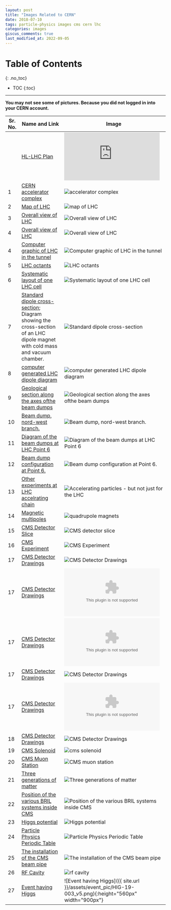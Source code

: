 ```yaml
---
layout: post
title: "Images Related to CERN"
date: 2018-07-10
tags: particle-physics images cms cern lhc
categories: images
giscus_comments: true
last_modified_at: 2022-09-05
---
```


# Table of Contents
{: .no_toc}

* TOC
{:toc}

------------------------------------

**You may not see some of pictures. Because you did not logged in into your CERN account.**

| Sr. No. | Name and Link                                                                                                                                                         | Image                                                                                                                                               |
| ------- | --------------------------------------------------------------------------------------------------------------------------------------------------------------------- | --------------------------------------------------------------------------------------------------------------------------------------------------- |
|         | [HL-LHC Plan](https://hilumilhc.web.cern.ch/content/hl-lhc-project)                                                                                                   | ![HL-LHC Plan](https://hilumilhc.web.cern.ch/sites/default/files/HL-LHC_Janvier2022.pdf)                                                            |
| 1       | [CERN accelerator complex](https://cds.cern.ch/record/2225847?ln=en)                                                                                                  | ![accelerator complex](https://cds.cern.ch/record/2225847/files/CCC-v2016.png?subformat=icon-1440)                                                  |
| 2       | [Map of LHC](https://cds.cern.ch/record/42387?ln=en)                                                                                                                  | ![map of LHC](https://mediastream.cern.ch/MediaArchive/Photo/Public/2001/0108001/0108001_01/0108001_01-A4-at-144-dpi.jpg)                           |
| 3       | [Overall view of LHC](https://cds.cern.ch/record/1708847?ln=en)                                                                                                       | ![Overall view of LHC](https://cds.cern.ch/record/1708847/files/Screen%20shot%202014-06-24%20at%2013.24.59.png?subformat=icon-1440)                 |
| 4       | [Overall view of LHC](https://cds.cern.ch/record/1708849?ln=en)                                                                                                       | ![Overall view of LHC](https://cds.cern.ch/record/1708849/files/Overall%20view%20of%20the%20LHC.jpg?subformat=icon-1440)                            |
| 4       | [Computer graphic of LHC in the tunnel](https://cds.cern.ch/record/39309?ln=en)                                                                                       | ![Computer graphic of LHC in the tunnel](https://mediastream.cern.ch/MediaArchive/Photo/Public/1996/9602021/9602021_01/9602021_01-A5-at-72-dpi.jpg) |
| 5       | [LHC octants](https://lhc-machine-outreach.web.cern.ch/lhc-machine-outreach/images/lhc-schematic.jpg)                                                                 | ![LHC octants](https://lhc-machine-outreach.web.cern.ch/lhc-machine-outreach/images/lhc-schematic.jpg)                                              |
| 6       | [Systematic layout of one LHC cell](https://cds.cern.ch/record/842724/files/lhc-pho-1999-259.jpg)                                                                     | ![Systematic layout of one LHC cell](https://cds.cern.ch/record/842724/files/lhc-pho-1999-259.jpg)                                                  |
| 7       | [Standard dipole cross-section](https://cds.cern.ch/record/40524?ln=en); Diagram showing the cross-section of an LHC dipole magnet with cold mass and vacuum chamber. | ![Standard dipole cross-section](https://mediastream.cern.ch/MediaArchive/Photo/Public/1999/9906025/9906025_01/9906025_01-A4-at-144-dpi.jpg)        |
| 8       | [computer generated LHC dipole diagram](https://cds.cern.ch/record/39731?ln=en)                                                                                       | ![computer generated LHC dipole diagram](https://mediastream.cern.ch/MediaArchive/Photo/Public/1998/9809007/9809007/9809007-A4-at-144-dpi.jpg)      |
| 9       | [Geological section along the axes ofthe beam dumps](https://cds.cern.ch/record/842409?ln=en)                                                                         | ![Geological section along the axes ofthe beam dumps](https://cds.cern.ch/record/842409/files/lhc-pho-1997-175.jpg)                                 |
| 10      | [Beam dump, nord-west branch.](https://cds.cern.ch/record/842531?ln=en)                                                                                               | ![Beam dump, nord-west branch.](https://cds.cern.ch/record/842531/files/lhc-pho-1997-198.jpg)                                                       |
| 11      | [Diagram of the beam dumps at LHC Point 6](https://cds.cern.ch/record/842348?ln=en)                                                                                   | ![Diagram of the beam dumps at LHC Point 6](https://cds.cern.ch/record/842348/files/LHC-PHO-1997-212.jpg)                                           |
| 12      | [Beam dump configuration at Point 6.](https://cds.cern.ch/record/841577?ln=en)                                                                                        | ![Beam dump configuration at Point 6.](https://cds.cern.ch/record/841577/files/lhc-pho-1997-061.jpg)                                                |
| 13      | [Other experiments at LHC accelrating chain](https://home.cern/about/updates/2017/07/accelerating-particles-not-just-lhc)                                             | ![Accelerating particles - but not just for the LHC](https://home.cern/sites/default/files/2018-06/distribution_of_protons_en.jpg)                  |
| 14      | [Magnetic multipoles](http://www.lhc-closer.es/taking_a_closer_look_at_lhc/0.magnetic_multipoles)                                                                     | ![quadrupole magnets](http://www.lhc-closer.es/webapp/files/1435504123_b887b3b5c6aab9b0259320ea21935bbd.png)                                        |
| 15      | [CMS Detector Slice](https://cds.cern.ch/record/2120661?ln=en)                                                                                                        | ![CMS detector slice](https://cds.cern.ch/record/2120661/files/CMSslice_whiteBackground.png?subformat=icon-1440)                                    |
| 16      | [CMS Experiment](https://cds.cern.ch/record/1474902?ln=en)                                                                                                            | ![CMS Experiment](https://cds.cern.ch/record/1474902/files/CMSrealSize5000_final_darker.jpg?subformat=icon-1440)                                    |
| 17      | [CMS Detector Drawings](https://cds.cern.ch/record/1433717?ln=en)                                                                                                     | ![CMS Detector Drawings](https://cds.cern.ch/record/1433717/files/CMSnc.jpg?subformat=icon-1440)                                                    |
| 17      | [CMS Detector Drawings](https://cds.cern.ch/record/1433717?ln=en)                                                                                                     | ![CMS Detector Drawings](https://cds.cern.ch/record/1433717/files/Crossnc.eps?subformat=icon-640)                                                   |
| 17      | [CMS Detector Drawings](https://cds.cern.ch/record/1433717?ln=en)                                                                                                     | ![CMS Detector Drawings](https://cds.cern.ch/record/1433717/files/Longnc.eps?subformat=icon-180)                                                    |
| 17      | [CMS Detector Drawings](https://cds.cern.ch/record/1433717?ln=en)                                                                                                     | ![CMS Detector Drawings](https://cds.cern.ch/record/1433717/files/cms_complete.gif?subformat=icon-1440)                                             |
| 17      | [CMS Detector Drawings](https://cds.cern.ch/record/1433717?ln=en)                                                                                                     | ![CMS Detector Drawings](https://cds.cern.ch/record/1433717/files/cms_complete_labelled.eps?subformat=icon-180)                                     |
| 18      | [CMS Detector Drawings](http://cms.web.cern.ch/news/cms-detector-design)                                                                                              | ![CMS Detector Drawings](https://cms-docdb.cern.ch/cgi-bin/PublicDocDB/RetrieveFile?docid=11514&version=1&filename=cms_120918_03.png)               |
| 19      | [CMS Solenoid](https://cds.cern.ch/record/1020311?ln=en)                                                                                                              | ![cms solenoid](https://mediastream.cern.ch/MediaArchive/Photo/Public/2007/0702022/0702022_02/0702022_02-A5-at-72-dpi.jpg)                          |
| 20      | [CMS Muon Station](https://cds.cern.ch/record/1456510/plots)                                                                                                          | ![CMS muon station](https://cds.cern.ch/record/1456510/files/pictures_MuonSys-mod3.png)                                                             |
| 21      | [Three generations of matter](http://inspirehep.net/record/1251416/plots)                                                                                             | ![Three generations of matter](http://inspirehep.net/record/1251416/files/Figures_Theory_Standard_Model_of_Elementary_Particles_BW.png)             |
| 22      | [Position of the various BRIL systems inside CMS](https://www-sciencedirect-com.ezproxy.cern.ch/science/article/pii/S0168900216305708#f0005)                          | ![Position of the various BRIL systems inside CMS](https://ars-els-cdn-com.ezproxy.cern.ch/content/image/1-s2.0-S0168900216305708-gr1_lrg.jpg)      |
| 23      | [Higgs potential](https://cds.cern.ch/record/1638469/plots)                                                                                                           | ![Higgs potential](https://cds.cern.ch/record/1638469/files/higgspotential.png)                                                                     |
| 24      | [Particle Physics Periodic Table](https://cds.cern.ch/record/1473657/files/SMinfographic_image.png?subformat=)                                                        | ![Particle Physics Periodic Table](https://cds.cern.ch/record/1473657/files/SMinfographic_image.png?subformat=)                                     |
| 25      | [The installation of the CMS beam pipe](http://cds.cern.ch/record/1598081)                                                                                            | ![The installation of the CMS beam pipe](http://cds.cern.ch/record/1598081/files/DSC_0159.jpg?subformat=icon-1440)                                  |
| 26      | [RF Cavity](https://www.lhc-closer.es/taking_a_closer_look_at_lhc/0.rf_cavities)                                                                                      | ![rf cavity](https://www.lhc-closer.es/webapp/files/1435503941_77cff2f9fcf76f625a60aa3135ed2c87.jpg)                                                |
| 27      | [Event having Higgs](https://mattermost.web.cern.ch/files/mx47y7shy3bi3j4s5x9kwpn6jw/public?h=wqmMOyQjK56-WNoNwSaiFoZobCSno0KOrvOmrcv9ycc)                            | ![Event having Higgs]({{ site.url }}/assets/event_pic/HIG-19-003_v5.png){:height="560px" width="900px"}                                             |
